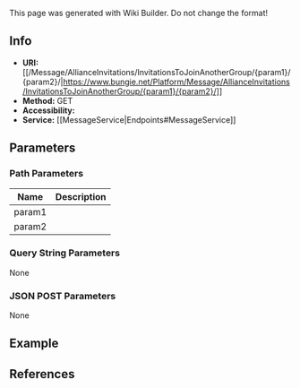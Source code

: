 <span class="wiki-builder">This page was generated with Wiki Builder. Do not change the format!</span>

## Info

* **URI:** [[/Message/AllianceInvitations/InvitationsToJoinAnotherGroup/{param1}/{param2}/|https://www.bungie.net/Platform/Message/AllianceInvitations/InvitationsToJoinAnotherGroup/{param1}/{param2}/]]
* **Method:** GET
* **Accessibility:** 
* **Service:** [[MessageService|Endpoints#MessageService]]

## Parameters
### Path Parameters
Name | Description
---- | -----------
param1 | 
param2 | 

### Query String Parameters
None

### JSON POST Parameters
None

## Example


## References
